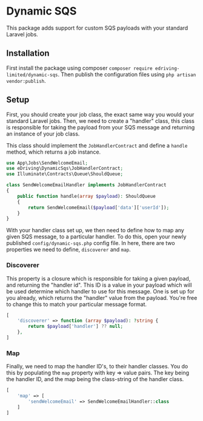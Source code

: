 # Dynamic SQS

This package adds support for custom SQS payloads with your standard Laravel jobs.

## Installation

First install the package using composer `composer require edriving-limited/dynamic-sqs`. Then publish the
configuration files using `php artisan vendor:publish`.

## Setup

First, you should create your job class, the exact same way you would your standard Laravel jobs. Then, we need to
create a "handler" class, this class is responsible for taking the payload from your SQS message and returning an
instance of your job class.

This class should implement the `JobHandlerContract` and define a `handle` method, which returns a job instance.

```php
use App\Jobs\SendWelcomeEmail;
use eDriving\DynamicSqs\JobHandlerContract;
use Illuminate\Contracts\Queue\ShouldQueue;

class SendWelcomeEmailHandler implements JobHandlerContract
{
    public function handle(array $payload): ShouldQueue
    {
        return SendWelcomeEmail($payload['data']['userId']);    
    }
}
```

With your handler class set up, we then need to define how to map any given SQS message, to a particular handler. To
do this, open your newly published `config/dynamic-sqs.php` config file. In here, there are two properties we need to
define, `discoverer` and `map`.

### Discoverer

This property is a closure which is responsible for taking a given payload, and returning the "handler id". This ID is a
value in your payload which will be used determine which handler to use for this message. One is set up for you already,
which returns the "handler" value from the payload. You're free to change this to match your particular message format.

```php
[
    'discoverer' => function (array $payload): ?string {
        return $payload['handler'] ?? null;
    },
]
```

### Map

Finally, we need to map the handler ID's, to their handler classes. You do this by populating the `map` property with
key => value pairs. The key being the handler ID, and the map being the class-string of the
handler class.

```php
[
    'map' => [
        'sendWelcomeEmail' => SendWelcomeEmailHandler::class 
    ]
]
```